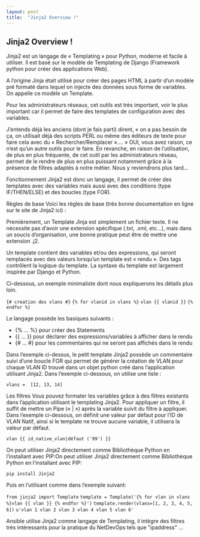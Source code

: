```yaml
---
layout: post
title:  "Jinja2 Overview !"
---
```


## Jinja2 Overview !

Jinja2 est un langage de « Templating » pour Python, moderne et facile à utiliser.
Il est basé sur le modèle de Templating de Django (Framework python pour créer des applications Web).

A l’origine Jinja était utilisé pour créer des pages HTML à partir d’un modèle pré formaté dans lequel on injecte des données sous forme de variables. On appelle ce modèle un Template.

Pour les administrateurs réseaux, cet outils est très important, voir le plus important car il permet de faire des templates de configuration avec des variables.

J’entends déjà les anciens (dont je fais parti) dirent, « on a pas besoin de ça, on utilisait déjà des scripts PERL ou même des éditeurs de texte pour faire cela avec du « Rechercher/Remplacer »…. »
OUI, vous avez raison, ce n’est qu’un autre outils pour le faire.
En revanche, en raison de l’utilisation, de plus en plus fréquente, de cet outil par les administrateurs réseau, permet de le rendre de plus en plus puissant notamment grâce à la présence de filtres adaptés à notre métier. Nous y reviendrons plus tard…

Fonctionnement
Jinja2 est donc un langage, il permet de créer des templates avec des variables mais aussi avec des conditions (type IF/THEN/ELSE) et des boucles (type FOR).

Règles de base
Voici les règles de base (très bonne documentation en ligne sur le site de Jinja2 ici) :

Premièrement, un Template Jinja est simplement un fichier texte. Il ne nécessite pas d’avoir une extension spécifique (.txt, .xml, etc…), mais dans un soucis d’organisation, une bonne pratique peut être de mettre une extension .j2.

Un template contient des variables et/ou des expressions, qui seront remplacés avec des valeurs lorsqu’un template est « rendu ». Des tags contrôlent la logique du template. La syntaxe du template est largement inspirée par Django et Python.

Ci-dessous, un exemple minimaliste dont nous expliquerons les détails plus loin.

`{# creation des vlans #}`
`{% for vlanid in vlans %}`
    `vlan {{ vlanid }}`
`{% endfor %}`

Le langage possède les basiques suivants :

- &#123;% … %&#125; pour créer des Statements
- &#123;&#123; … &#125;&#125; pour déclarer des expressions/variables à afficher dans le rendu
- &#123;# … #&#125; pour les commentaires qui ne seront pas affichés dans le rendu

Dans l’exemple ci-dessus, le petit template Jinja2 possède un commentaire suivi d’une boucle FOR qui permet de générer la création de VLAN pour chaque VLAN ID trouvé dans un objet python créé dans l’application utilisant Jinja2.
Dans l’exemple ci-dessous, on utilise une liste :

`vlans =  [12, 13, 14]`

Les filtres
Vous pouvez formater les variables grâce à des filtres existants dans l’application utilisant le templating Jinja2. Pour appliquer un filtre, il suffit de mettre un Pipe (« | ») après la variable suivit du filtre à appliquer.
Dans l’exemple ci-dessous, on définit une valeur par défaut pour l’ID de VLAN Natif, ainsi si le template ne trouve aucune variable, il utilisera la valeur par défaut.

`vlan {{ id_native_vlan|défaut ('99') }}`

On peut utiliser Jinja2 directement comme Bibliothèque Python en l’installant avec PIP:On peut utiliser Jinja2 directement comme Bibliothèque Python en l’installant avec PIP:

`pip install Jinja2`

Puis en l’utilisant comme dans l’exemple suivant:

`from jinja2 import Template` 
`template = Template('{% for vlan in vlans %}vlan {{ vlan }} {% endfor %}')`
`template.render(vlans=[1, 2, 3, 4, 5, 6])` 
`u'vlan 1 vlan 2 vlan 3 vlan 4 vlan 5 vlan 6'`

Ansible utilise Jinja2 comme langage de Templating, il intègre des filtres très intéressants pour la pratique du NetDevOps tels que "ipaddress" …